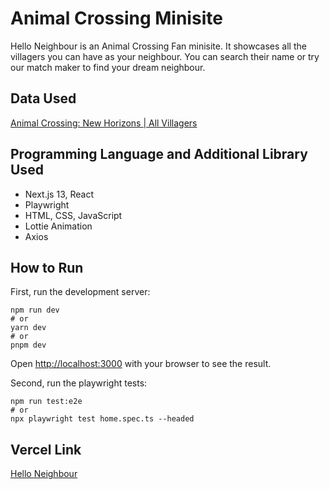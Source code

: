 # Animal Crossing Minisite

Hello Neighbour is an Animal Crossing Fan minisite. It showcases all the villagers you can have as your neighbour. You can search their name or try our match maker to find your dream neighbour.

## Data Used

[Animal Crossing: New Horizons | All Villagers](https://www.kaggle.com/datasets/jahysama/animal-crossing-new-horizons-all-villagers)

## Programming Language and Additional Library Used

* Next.js 13, React
* Playwright
* HTML, CSS, JavaScript
* Lottie Animation
* Axios

## How to Run

First, run the development server:

```
npm run dev
# or
yarn dev
# or
pnpm dev
```

Open [http://localhost:3000](http://localhost:3000) with your browser to see the result.

Second, run the playwright tests:

```
npm run test:e2e
# or
npx playwright test home.spec.ts --headed
```

## Vercel Link

[Hello Neighbour](https://acminisite.vercel.app/)





